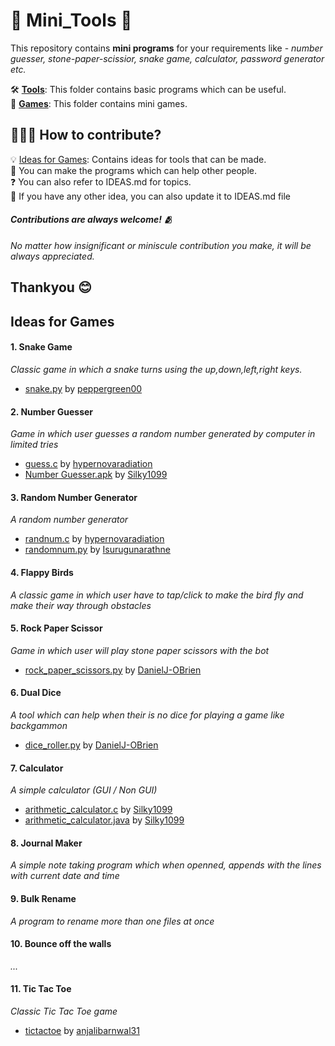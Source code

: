 # 🔨 Mini_Tools 🔨

This repository contains **mini programs** for your requirements like - _number guesser, stone-paper-scissior, snake game, calculator, password generator etc._

🛠️ [**Tools**](/Tools): This folder contains basic programs which can be useful.<br>
👾 [**Games**](/Games): This folder contains mini games.

## 👨🏻‍💻 How to contribute?
💡 [Ideas for Games](#ideas-for-games): Contains ideas for tools that can be made. <br>
🤝 You can make the programs which can help other people. <br>
❓ You can also refer to IDEAS.md for topics. <br>
💭 If you have any other idea, you can also update it to IDEAS.md file

#### <i>Contributions are always welcome! 🫂<br>
No matter how insignificant or miniscule contribution you make, it will be always appreciated.</i>
## Thankyou 😊

## Ideas for Games
#### 1. Snake Game
_Classic game in which a snake turns using the up,down,left,right keys._
- [snake.py](/Games/snake_game/snake.py) by [peppergreen00](https://github.com/peppergreen00)
#### 2. Number Guesser
_Game in which user guesses a random number generated by computer in limited tries_
- [guess.c](/Games/guessing_game/guess.c) by [hypernovaradiation](https://github.com/hypernovaradiation)
- [Number Guesser.apk](/Games/guessing_game/) by [Silky1099](https://github.com/Silky1099)
#### 3. Random Number Generator
_A random number generator_
- [randnum.c](/Tools/random_number) by [hypernovaradiation](https://github.com/hypernovaradiation/randnum.c)<br>
- [randomnum.py](/Tools/random_number) by [Isurugunarathne](https://github.com/IsuruGunarathne/randomnum.py)
#### 4. Flappy Birds
_A classic game in which user have to tap/click to make the bird fly and make their way through obstacles_
#### 5. Rock Paper Scissor
_Game in which user will play stone paper scissors with the bot_
- [rock_paper_scissors.py](/Games/rock_paper_scissors/rock_paper_scissors.py) by [DanielJ-OBrien](https://github.com/DanielJ-OBrien)
#### 6. Dual Dice
_A tool which can help when their is no dice for playing a game like backgammon_
- [dice_roller.py](/Tools/dice_roller/dice_roller.py) by [DanielJ-OBrien](https://github.com/DanielJ-OBrien)
#### 7. Calculator
_A simple calculator (GUI / Non GUI)_
- [arithmetic_calculator.c](/Tools/Calculator/Arithmetic-Calculator.c) by [Silky1099](https://github.com/Silky1099)
- [arithmetic_calculator.java](/Tools/Calculator/arithmeticCalculator.java) by [Silky1099](https://github.com/Silky1099)
#### 8. Journal Maker
_A simple note taking program which when openned, appends with the lines with current date and time_
#### 9. Bulk Rename
_A program to rename more than one files at once_
#### 10. Bounce off the walls
_..._
#### 11. Tic Tac Toe
_Classic Tic Tac Toe game_
- [tictactoe](/Games/tic_tac_toe/tictactoe.py) by [anjalibarnwal31](https://github.com/anjalibarnwal31)


